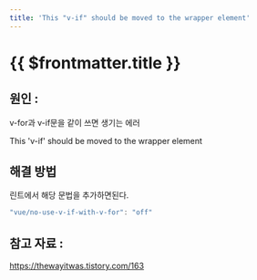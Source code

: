```yaml
---
title: 'This "v-if" should be moved to the wrapper element'
---
```


# {{ $frontmatter.title }}


## 원인 :

v-for과 v-if문을 같이 쓰면 생기는 에러


This 'v-if' should be moved to the wrapper element 



## 해결 방법

린트에서 해당 문법을 추가하면된다.

```js
"vue/no-use-v-if-with-v-for": "off"
```



## 참고 자료 :

https://thewayitwas.tistory.com/163